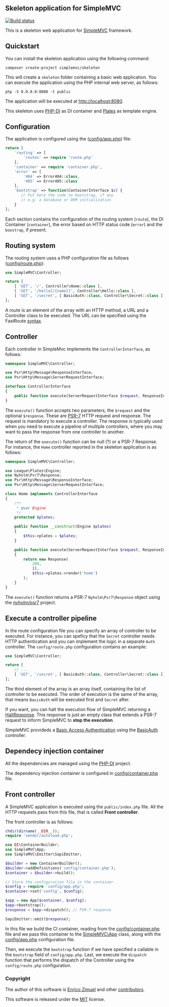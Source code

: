 ## Skeleton application for SimpleMVC

[![Build status](https://github.com/simplemvc/skeleton/workflows/PHP%20test/badge.svg)](https://github.com/ezimuel/SimpleMVC/actions)

This is a skeleton web application for [SimpleMVC](https://github.com/simplemvc/framework) framework.
## Quickstart

You can install the skeleton application using the following command:

```
composer create-project simplemvc/skeleton
```

This will create a `skeleton` folder containing a basic web application.
You can execute the application using the PHP internal web server, as follows:

```
php -S 0.0.0.0:8080 -t public
```

The application will be executed at [http://localhost:8080](http://localhost:8080).

This skeleton uses [PHP-DI](https://php-di.org/) as DI container and [Plates](https://platesphp.com/)
as template engine.

## Configuration

The application is configured using the ([config/app.php](config/app.php)) file:

```php
return [
    'routing' => [
        'routes' => require 'route.php'
    ],
    'container' => require 'container.php',
    'error' => [
        '404' => Error404::class,
        '405' => Error405::class
    ],
    'bootstrap' => function(ContainerInterface $c) {
       // Put here the code to bootstrap, if any
       // e.g. a database or ORM initialization
    }
];
```
Each section contains the configuration of the routing system (`route`), the DI Container (`container`),
the error based on HTTP status code (`error`) and the `boostrap`, if present.

## Routing system

The routing system uses a PHP configuration file as follows ([config/route.php](config/route.php)):

```php
use SimpleMVC\Controller;

return [
    [ 'GET', '/', Controller\Home::class ],
    [ 'GET', '/hello[/{name}]', Controller\Hello::class ],
    [ 'GET', '/secret', [ BasicAuth::class, Controller\Secret::class ]]
];
```

A route is an element of the array with an HTTP method, a URL and a Controller class to be executed. 
The URL can be specified using the FastRoute [syntax](https://github.com/nikic/FastRoute/blob/master/README.md).

## Controller

Each controller in SimpleMvc implements the `ControllerInterface`, as follows:

```php
namespace SimpleMVC\Controller;

use Psr\Http\Message\ResponseInterface;
use Psr\Http\Message\ServerRequestInterface;

interface ControllerInterface
{
    public function execute(ServerRequestInterface $request, ResponseInterface $response): ResponseInterface;
}
```

The `execute()` function accepts two parameters, the `$request` and the optional `$response`.
These are [PSR-7](https://www.php-fig.org/psr/psr-7/) HTTP request and response.
The request is mandatory to execute a controller. The response is typically used when you need to
execute a pipeline of multiple controllers, where you may want to pass the response from one controller
to another.

The return of the `execute()` function can be null (?) or a PSR-7 Response. 
For instance, the `Home` controller reported in the skeleton application is as follows:

```php
namespace SimpleMVC\Controller;

use League\Plates\Engine;
use Nyholm\Psr7\Response;
use Psr\Http\Message\ResponseInterface;
use Psr\Http\Message\ServerRequestInterface;

class Home implements ControllerInterface
{
    /**
     * @var Engine
     */
    protected $plates;

    public function __construct(Engine $plates)
    {
        $this->plates = $plates;
    }

    public function execute(ServerRequestInterface $request, ResponseInterface $response): ResponseInterface
    {
        return new Response(
            200,
            [],
            $this->plates->render('home')
        );
    }
}
```

The `execute()` function returns a PSR-7 `Nyholm\Psr7\Response` object using the [nyholm/psr7](https://github.com/Nyholm/psr7)
project.


## Execute a controller pipeline

In the route configuration file you can specify an array of controller to be executed.
For instance, you can speficy that the `Secret` controller needs HTTP authentication
and you can implement the logic in a separate `Auth` controller.
The `config/route.php` configuration contains an example:

```php
use SimpleMVC\Controller;

return [
    // ...
    [ 'GET', '/secret', [ BasicAuth::class, Controller\Secret::class ]]
];
```

The third element of the array is an array itself, containing the list of controller to be executed.
The order of execution is the same of the array, that means `BasicAuth` will be executed first
and `Secret` after.

If you want, you can halt the execution flow of SimpleMVC returning a [HaltResponse](https://github.com/simplemvc/framework/blob/main/src/Response/HaltResponse.php).
This response is just an empty class that extends a PSR-7 request to inform SimpleMVC to **stop the execution**.

SimpleMVC provideds a [Basic Access Authentication](https://en.wikipedia.org/wiki/Basic_access_authentication)
using the [BasicAuth](https://github.com/simplemvc/framework/blob/main/src/Controller/BasicAuth.php) controller.


## Dependecy injection container

All the dependencies are managed using the [PHP-DI](https://php-di.org/) project.

The dependency injection container is configured in [config/container.php](config/container.php) file.

## Front controller

A SimpleMVC application is executed using the `public/index.php` file.
All the HTTP requests pass from this file, that is called **Front controller**.

The front controller is as follows:

```php
chdir(dirname(__DIR__));
require 'vendor/autoload.php';

use DI\ContainerBuilder;
use SimpleMVC\App;
use SimpleMVC\Emitter\SapiEmitter;

$builder = new ContainerBuilder();
$builder->addDefinitions('config/container.php');
$container = $builder->build();

// Store the configuration file in the container
$config = require 'config/app.php';
$container->set('config', $config);

$app = new App($container, $config);
$app->bootstrap();
$response = $app->dispatch(); // PSR-7 response

SapiEmitter::emit($response);
```

In this file we build the CI container, reading from the [config/container.php](config/container.php) file
and we pass this container to the [SimpleMVC\App]() class, along with the [config/app.php](config/app.php)
configuration file.

Then, we execute the `bootstrap` function if we have specified a callable in the `bootstrap` field of `config/app.php`.
Last, we execute the `dispatch` function that performs the dispatch of the Controller using the `config/route.php`
configuration.

### Copyright

The author of this software is [Enrico Zimuel](https://github.com/ezimuel/) and other [contributors](https://github.com/simplemvc/skeleton/graphs/contributors).

This software is released under the [MIT](/LICENSE) license.
